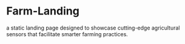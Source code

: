 # Farm-Landing
a static landing page designed to showcase cutting-edge agricultural sensors that facilitate smarter farming practices. 
